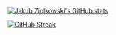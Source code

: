[![Jakub Ziolkowski's GitHub stats](https://vercel-ashen-eight.vercel.app/api?username=ziolkowskijakub&theme=transparent&show=reviews,discussions_started,discussions_answered,prs_merged,prs_merged_percentage)](https://github.com/anuraghazra/github-readme-stats)

[![GitHub Streak](https://streak-stats.demolab.com/?user=ziolkowskijakub)](https://git.io/streak-stats)

<!--[![Top Languages](https://vercel-ashen-eight.vercel.app/api/top-langs?username=ziolkowskijakub&theme=transparent)](https://github.com/anuraghazra/github-readme-stats)

<!--
**ziolkowskijakub/ziolkowskijakub** is a ✨ _special_ ✨ repository because its `README.md` (this file) appears on your GitHub profile.

Here are some ideas to get you started:

- 🔭 I’m currently working on ...
- 🌱 I’m currently learning ...
- 👯 I’m looking to collaborate on ...
- 🤔 I’m looking for help with ...
- 💬 Ask me about ...
- 📫 How to reach me: ...
- 😄 Pronouns: ...
- ⚡ Fun fact: ...
-->
